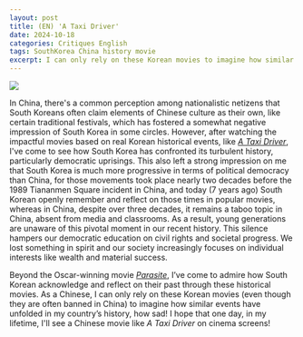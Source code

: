 ```yaml
---
layout: post
title: (EN) 'A Taxi Driver'
date: 2024-10-18
categories: Critiques English
tags: SouthKorea China history movie
excerpt: I can only rely on these Korean movies to imagine how similar events have unfolded in my country’s history, how sad!
---
```

![](https://m.media-amazon.com/images/M/MV5BNTczN2QxM2MtMjBkYi00ZDk4LWI3MGYtMzcyYTAxM2JmMzJiXkEyXkFqcGc@._V1_.jpg)

In China, there's a common perception among nationalistic netizens that South Koreans often claim elements of Chinese culture as their own, like certain traditional festivals, which has fostered a somewhat negative impression of South Korea in some circles. However, after watching the impactful movies based on real Korean historical events, like [*A Taxi Driver*](https://www.imdb.com/title/tt6878038/), I've come to see how South Korea has confronted its turbulent history, particularly democratic uprisings. This also left a strong impression on me that South Korea is much more progressive in terms of political democracy than China, for those movements took place nearly two decades before the 1989 Tiananmen Square incident in China, and today (7 years ago) South Korean openly remember and reflect on those times in popular movies, whereas in China, despite over three decades, it remains a taboo topic in China, absent from media and classrooms. As a result, young generations are unaware of this pivotal moment in our recent history. This silence hampers our democratic education on civil rights and societal progress. We lost something in spirit and our society increasingly focuses on individual interests like wealth and material success.

Beyond the Oscar-winning movie [*Parasite*](https://www.imdb.com/title/tt6751668/), I’ve come to admire how South Korean acknowledge and reflect on their past through these historical movies. As a Chinese, I can only rely on these Korean movies (even though they are often banned in China) to imagine how similar events have unfolded in my country’s history, how sad! I hope that one day, in my lifetime, I'll see a Chinese movie like *A Taxi Driver* on cinema screens!